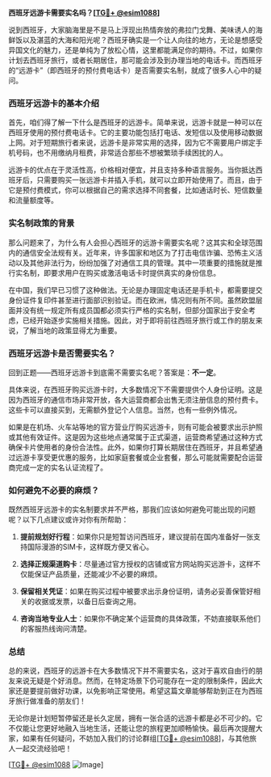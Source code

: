 **西班牙远游卡需要实名吗？[[TG💪+ @esim1088](https://t.me/s/esim1088)]**

说到西班牙，大家脑海里是不是马上浮现出热情奔放的弗拉门戈舞、美味诱人的海鲜饭以及湛蓝的大海和阳光呢？西班牙确实是一个让人向往的地方，无论是想感受异国文化的魅力，还是单纯为了放松心情，这里都能满足你的期待。不过，如果你计划去西班牙旅行，或者长期居住，那可能会涉及到办理当地的电话卡。而西班牙的“远游卡”（即西班牙的预付费电话卡）是否需要实名制，就成了很多人心中的疑问。

### 西班牙远游卡的基本介绍

首先，咱们得了解一下什么是西班牙的远游卡。简单来说，远游卡就是一种可以在西班牙使用的预付费电话卡。它的主要功能包括打电话、发短信以及使用移动数据上网。对于短期旅行者来说，远游卡是非常实用的选择，因为它不需要用户绑定手机号码，也不用缴纳月租费，非常适合那些不想被繁琐手续困扰的人。

远游卡的优点在于灵活性高，价格相对便宜，并且支持多种语言服务。当你抵达西班牙后，只需要购买一张远游卡并插入手机，就可以立即开始使用了。而且，由于它是预付费模式，你可以根据自己的需求选择不同套餐，比如通话时长、短信数量和流量额度等。

### 实名制政策的背景

那么问题来了，为什么有人会担心西班牙的远游卡需要实名呢？这其实和全球范围内的通信安全法规有关。近年来，许多国家和地区为了打击电信诈骗、恐怖主义活动以及其他非法行为，纷纷加强了对通信工具的管理。其中一项重要的措施就是推行实名制，即要求用户在购买或激活电话卡时提供真实的身份信息。

在中国，我们早已习惯了这种做法。无论是办理固定电话还是手机卡，都需要提交身份证件复印件甚至进行面部识别验证。而在欧洲，情况则有所不同。虽然欧盟层面并没有统一规定所有成员国都必须实行严格的实名制，但部分国家出于安全考虑，已经开始逐步实施相关措施。因此，对于即将前往西班牙旅行或工作的朋友来说，了解当地的政策显得尤为重要。

### 西班牙远游卡是否需要实名？

回到正题——西班牙远游卡到底需不需要实名呢？答案是：**不一定**。

具体来说，在西班牙购买远游卡时，大多数情况下不需要提供个人身份证明。这是因为西班牙的通信市场非常开放，各大运营商都会出售无须注册信息的预付费卡。这些卡可以直接买到，无需额外登记个人信息。当然，也有一些例外情况。

如果是在机场、火车站等地的官方营业厅购买远游卡，则有可能会被要求出示护照或其他有效证件。这是因为这些地点通常属于正式渠道，运营商希望通过这种方式确保卡片使用者的身份合法性。此外，如果你打算长期居住在西班牙，并且希望通过远游卡享受更优惠的服务，比如家庭套餐或企业套餐，那么可能就需要配合运营商完成一定的实名认证流程了。

### 如何避免不必要的麻烦？

既然西班牙远游卡的实名制要求并不严格，那我们应该如何避免可能出现的问题呢？以下几点建议或许对你有所帮助：

1. **提前规划好行程**：如果你只是短暂访问西班牙，建议提前在国内准备好一张支持国际漫游的SIM卡，这样既方便又省心。
   
2. **选择正规渠道购卡**：尽量通过官方授权的店铺或官方网站购买远游卡，这样不仅能保证产品质量，还能减少不必要的麻烦。

3. **保留相关凭证**：如果在购买过程中被要求出示身份证明，请务必妥善保管好相关的收据或发票，以备日后查询之用。

4. **咨询当地专业人士**：如果你不确定某个运营商的具体政策，不妨直接联系他们的客服热线询问清楚。

### 总结

总的来说，西班牙的远游卡在大多数情况下并不需要实名，这对于喜欢自由行的朋友来说无疑是个好消息。然而，在特定场景下仍可能存在一定的限制条件，因此大家还是要提前做好功课，以免影响正常使用。希望这篇文章能够帮助到正在为西班牙旅行做准备的朋友们！

无论你是计划短暂停留还是长久定居，拥有一张合适的远游卡都是必不可少的。它不仅能让您更好地融入当地生活，还能让您的旅程更加顺畅愉快。最后再次提醒大家，如果有任何疑问，不妨加入我们的讨论群组[[TG💪+ @esim1088](https://t.me/s/esim1088)]，与其他旅人一起交流经验吧！

[[TG💪+ @esim1088](https://t.me/s/esim1088) ![Image](https://i.postimg.cc/4NQfJmqS/Snipaste-2025-05-13-00-14-12.png)]